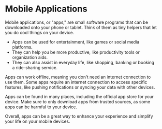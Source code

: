 # Mobile Applications

Mobile applications, or "apps," are small software programs that can be downloaded onto your phone or tablet. Think of them as tiny helpers that let you do cool things on your device.

* Apps can be used for entertainment, like games or social media platforms.
* They can help you be more productive, like productivity tools or organization aids.
* They can also assist in everyday life, like shopping, banking or booking a ride-sharing service.

Apps can work offline, meaning you don't need an internet connection to use them. Some apps require an internet connection to access specific features, like pushing notifications or syncing your data with other devices.

Apps can be found in many places, including the official app store for your device. Make sure to only download apps from trusted sources, as some apps can be harmful to your device.

Overall, apps can be a great way to enhance your experience and simplify your life on your mobile devices.
